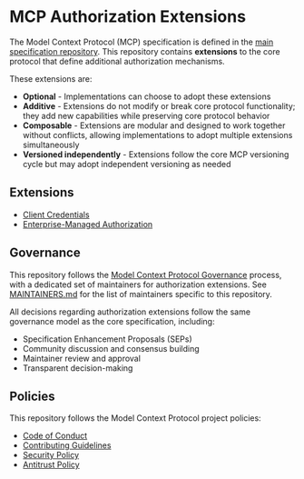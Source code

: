 # MCP Authorization Extensions

The Model Context Protocol (MCP) specification is defined in the [main specification repository](https://github.com/modelcontextprotocol/modelcontextprotocol/tree/main/docs/specification). This repository contains **extensions** to the core protocol that define additional authorization mechanisms.

These extensions are:

- **Optional** - Implementations can choose to adopt these extensions
- **Additive** - Extensions do not modify or break core protocol functionality; they add new capabilities while preserving core protocol behavior
- **Composable** - Extensions are modular and designed to work together without conflicts, allowing implementations to adopt multiple extensions simultaneously
- **Versioned independently** - Extensions follow the core MCP versioning cycle but may adopt independent versioning as needed

## Extensions

- [Client Credentials](https://github.com/modelcontextprotocol/ext-auth/blob/main/specification/draft/oauth-client-credentials.mdx)
- [Enterprise-Managed Authorization](https://github.com/modelcontextprotocol/ext-auth/blob/main/specification/draft/enterprise-managed-authorization.mdx)

## Governance

This repository follows the [Model Context Protocol Governance](https://modelcontextprotocol.io/community/governance) process, with a dedicated set of maintainers for authorization extensions. See [MAINTAINERS.md](./MAINTAINERS.md) for the list of maintainers specific to this repository.

All decisions regarding authorization extensions follow the same governance model as the core specification, including:

- Specification Enhancement Proposals (SEPs)
- Community discussion and consensus building
- Maintainer review and approval
- Transparent decision-making

## Policies

This repository follows the Model Context Protocol project policies:

- [Code of Conduct](https://github.com/modelcontextprotocol/modelcontextprotocol/blob/main/CODE_OF_CONDUCT.md)
- [Contributing Guidelines](https://github.com/modelcontextprotocol/modelcontextprotocol/blob/main/CONTRIBUTING.md)
- [Security Policy](https://github.com/modelcontextprotocol/modelcontextprotocol/blob/main/SECURITY.md)
- [Antitrust Policy](https://github.com/modelcontextprotocol/modelcontextprotocol/blob/main/ANTITRUST.md)
